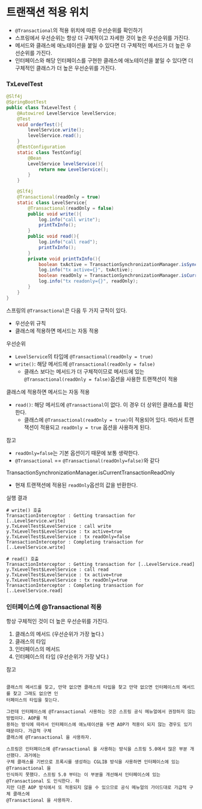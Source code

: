 # 트랜잭션 적용 위치

- ``@Transactional``의 적용 위치에 따른 우선순위를 확인하기
- 스프링에서 우선순위는 항상 더 구체적이고 자세한 것이 높은 우선순위를 가진다.
- 메서드와 클래스에 애노테이션을 붙일 수 있다면 더 구체적인 메서드가 더 높은 우선순위를 가진다.
- 인터페이스와 해당 인터페이스를 구현한 클래스에 애노테이션을 붙일 수 있다면 더 구체적인 클래스가 더 높은 우선순위를 가진다.

### TxLevelTest

```java
@Slf4j
@SpringBootTest
public class TxLevelTest {
    @Autowired LevelService levelService;
    @Test
    void orderTest(){
        levelService.write();
        levelService.read();
    }
    @TestConfiguration
    static class TestConfig{
        @Bean
        LevelService levelService(){
            return new LevelService();
        }
    }

    @Slf4j
    @Transactional(readOnly = true)
    static class LevelService{
        @Transactional(readOnly = false)
        public void write(){
            log.info("call write");
            printTxInfo();
        }
        public void read(){
            log.info("call read");
            printTxInfo();
        }
        private void printTxInfo(){
            boolean txActive = TransactionSynchronizationManager.isSynchronizationActive();
            log.info("tx active={}", txActive);
            boolean readOnly = TransactionSynchronizationManager.isCurrentTransactionReadOnly();
            log.info("tx readonly={}", readOnly);
        }
    }
}
```

스프링의 ```@Transactional```은 다음 두 가지 규칙이 있다.
- 우선순위 규칙
- 클래스에 적용하면 메서드는 자동 적용

우선순위 
- ``LevelService``의 타입에 ``@Transactional(readOnly = true)``
- ``write()``: 해당 메서드에 ``@Transactional(readOnly = false)``
  - 클래스 보다는 메서드가 더 구체적이므로 메서드에 있는 ```@Transactional(readOnly = false)```옵션을 
    사용한 트랜잭션이 적용

클래스에 적용하면 메서드는 자동 적용
- ``read()``: 해당 메서드에 ``@Transactional``이 없다. 이 경우 더 상위인 클래스를 확인한다.
  - 클래스에 ``@Transactional(readOnly = true)``이 적용되어 있다. 따라서 트랜잭션이 적용되고
    ``readOnly = true`` 옵션을 사용하게 된다.

참고
- ``readOnly=false``는 기본 옵션이기 때문에 보통 생략한다.
- ``@Transactional`` == ``@Transactional(readOnly=false)``와 같다

TransactionSynchronizationManager.isCurrentTransactionReadOnly
- 현재 트랜잭션에 적용된 ``readOnly``옵션의 값을 반환한다.

실행 결과
```text
# write() 호출
TransactionInterceptor : Getting transaction for [..LevelService.write]
y.TxLevelTest$LevelService : call write
y.TxLevelTest$LevelService : tx active=true
y.TxLevelTest$LevelService : tx readOnly=false
TransactionInterceptor : Completing transaction for [..LevelService.write]

# read() 호출
TransactionInterceptor : Getting transaction for [..LevelService.read]
y.TxLevelTest$LevelService : call read
y.TxLevelTest$LevelService : tx active=true
y.TxLevelTest$LevelService : tx readOnly=true
TransactionInterceptor : Completing transaction for [..LevelService.read]
```

### 인터페이스에 @Transactional 적용

항상 구체적인 것이 더 높은 우선순위를 가진다.
1. 클래스의 메서드 (우선순위가 가장 높다.)
2. 클래스의 타입
3. 인터페이스의 메서드
4. 인터페이스의 타입 (우선순위가 가장 낮다.)

참고
```text

클래스의 메서드를 찾고, 만약 없으면 클래스의 타입을 찾고 만약 없으면 인터페이스의 메서드를 찾고 그래도 없으면 인
터페이스의 타입을 찾는다.

그런데 인터페이스에 @Transactional 사용하는 것은 스프링 공식 메뉴얼에서 권장하지 않는 방법이다. AOP를 적
용하는 방식에 따라서 인터페이스에 애노테이션을 두면 AOP가 적용이 되지 않는 경우도 있기 때문이다. 가급적 구체
클래스에 @Transactional 을 사용하자.

스프링은 인터페이스에 @Transactional 을 사용하는 방식을 스프링 5.0에서 많은 부분 개선했다. 과거에는
구체 클래스를 기반으로 프록시를 생성하는 CGLIB 방식을 사용하면 인터페이스에 있는 @Transactional 을
인식하지 못했다. 스프링 5.0 부터는 이 부분을 개선해서 인터페이스에 있는 @Transactional 도 인식한다. 하
지만 다른 AOP 방식에서 또 적용되지 않을 수 있으므로 공식 메뉴얼의 가이드대로 가급적 구체 클래스에
@Transactional 을 사용하자.
```